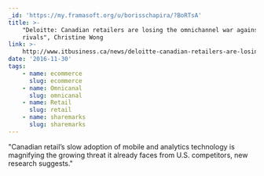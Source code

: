 ```yaml
---
_id: 'https://my.framasoft.org/u/borisschapira/?BoRTsA'
title: >-
    "Deloitte: Canadian retailers are losing the omnichannel war against U.S.
    rivals", Christine Wong
link: >-
    http://www.itbusiness.ca/news/deloitte-canadian-retailers-are-losing-the-omnichannel-war-against-u-s-rivals/83654
date: '2016-11-30'
tags:
    - name: ecommerce
      slug: ecommerce
    - name: Omnicanal
      slug: omnicanal
    - name: Retail
      slug: retail
    - name: sharemarks
      slug: sharemarks
---
```


<div class="markdown"><p>&quot;Canadian retail’s slow adoption of mobile and analytics technology is magnifying the growing threat it already faces from U.S. competitors, new research suggests.&quot;
</p></div>
